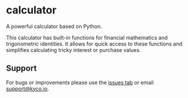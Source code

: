 calculator
==========

A powerful calculator based on Python.

This calculator has built-in functions for financial mathematics and
trigonometric identities. It allows for quick access to these functions
and simplifies calculating tricky interest or purchase values.


Support
-------

For bugs or improvements please use the [issues tab](https://github.com/kyco/calculator/issues)
or email [support@kyco.io](mailto:support@kyco.io).
